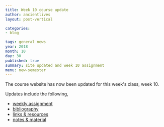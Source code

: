```yaml
---
title: Week 10 course update
author: ancientlives
layout: post-vertical

categories:
- blog

tags: general news
year: 2018
month: 10
day: 30
published: true
summary: site updated and week 10 assignment
menu: new-semester
---
```


The course website has now been updated for this week's class, week 10.

Updates include the following,

* [weekly assignment](/weekly_assignment)
* [bibliography](/bibliography)
* [links & resources](/links)
* [notes & material](/notes)
